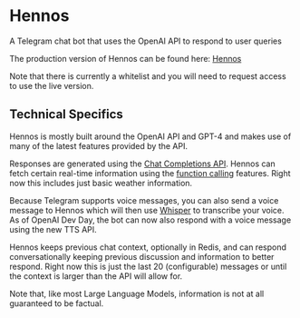 # Hennos

A Telegram chat bot that uses the OpenAI API to respond to user queries

The production version of Hennos can be found here: [Hennos](https://t.me/repka_gpt_bot)

Note that there is currently a whitelist and you will need to request access to use the live version.

## Technical Specifics

Hennos is mostly built around the OpenAI API and GPT-4 and makes use of many of the latest features provided by the API.

Responses are generated using the [Chat Completions API](https://platform.openai.com/docs/guides/gpt/chat-completions-api).
Hennos can fetch certain real-time information using the [function calling](https://platform.openai.com/docs/guides/gpt/function-calling) features. Right now this includes just basic weather information.

Because Telegram supports voice messages, you can also send a voice message to Hennos which will then use [Whisper](https://platform.openai.com/docs/guides/speech-to-text) to transcribe your voice. As of OpenAI Dev Day, the bot can now also respond with a voice message using the new TTS API.

Hennos keeps previous chat context, optionally in Redis, and can respond conversationally keeping previous discussion and information to better respond. Right now this is just the last 20 (configurable) messages or until the context is larger than the API will allow for.

Note that, like most Large Language Models, information is not at all guaranteed to be factual.
